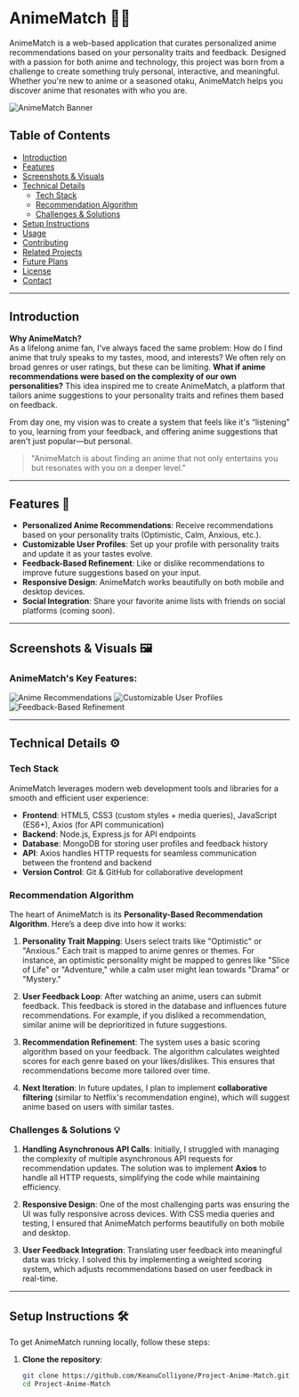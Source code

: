 # AnimeMatch 🎌✨

AnimeMatch is a web-based application that curates personalized anime recommendations based on your personality traits and feedback. Designed with a passion for both anime and technology, this project was born from a challenge to create something truly personal, interactive, and meaningful. Whether you're new to anime or a seasoned otaku, AnimeMatch helps you discover anime that resonates with who you are.

![AnimeMatch Banner](https://i.ibb.co/CWBxVXh/1.webp)

## Table of Contents
- [Introduction](#introduction)
- [Features](#features)
- [Screenshots & Visuals](#screenshots--visuals)
- [Technical Details](#technical-details)
  - [Tech Stack](#tech-stack)
  - [Recommendation Algorithm](#recommendation-algorithm)
  - [Challenges & Solutions](#challenges--solutions)
- [Setup Instructions](#setup-instructions)
- [Usage](#usage)
- [Contributing](#contributing)
- [Related Projects](#related-projects)
- [Future Plans](#future-plans)
- [License](#license)
- [Contact](#contact)

---

## Introduction

**Why AnimeMatch?**  
As a lifelong anime fan, I’ve always faced the same problem: How do I find anime that truly speaks to my tastes, mood, and interests? We often rely on broad genres or user ratings, but these can be limiting. **What if anime recommendations were based on the complexity of our own personalities?** This idea inspired me to create AnimeMatch, a platform that tailors anime suggestions to your personality traits and refines them based on feedback.

From day one, my vision was to create a system that feels like it's “listening” to you, learning from your feedback, and offering anime suggestions that aren't just popular—but personal.

> "AnimeMatch is about finding an anime that not only entertains you but resonates with you on a deeper level."

---

## Features 🚀

- **Personalized Anime Recommendations**: Receive recommendations based on your personality traits (Optimistic, Calm, Anxious, etc.).
- **Customizable User Profiles**: Set up your profile with personality traits and update it as your tastes evolve.
- **Feedback-Based Refinement**: Like or dislike recommendations to improve future suggestions based on your input.
- **Responsive Design**: AnimeMatch works beautifully on both mobile and desktop devices.
- **Social Integration**: Share your favorite anime lists with friends on social platforms (coming soon).

---

## Screenshots & Visuals 🖼️

### AnimeMatch's Key Features:
![Anime Recommendations](https://i.ibb.co/CWBxVXh/1.webp)
![Customizable User Profiles](https://i.ibb.co/bzbL9r1/3.webp)
![Feedback-Based Refinement](https://i.ibb.co/XFH7TPr/2.webp)

---

## Technical Details ⚙️

### Tech Stack

AnimeMatch leverages modern web development tools and libraries for a smooth and efficient user experience:
- **Frontend**: HTML5, CSS3 (custom styles + media queries), JavaScript (ES6+), Axios (for API communication)
- **Backend**: Node.js, Express.js for API endpoints
- **Database**: MongoDB for storing user profiles and feedback history
- **API**: Axios handles HTTP requests for seamless communication between the frontend and backend
- **Version Control**: Git & GitHub for collaborative development

### Recommendation Algorithm

The heart of AnimeMatch is its **Personality-Based Recommendation Algorithm**. Here’s a deep dive into how it works:

1. **Personality Trait Mapping**: Users select traits like "Optimistic" or "Anxious." Each trait is mapped to anime genres or themes. For instance, an optimistic personality might be mapped to genres like "Slice of Life" or "Adventure," while a calm user might lean towards "Drama" or "Mystery."

2. **User Feedback Loop**: After watching an anime, users can submit feedback. This feedback is stored in the database and influences future recommendations. For example, if you disliked a recommendation, similar anime will be deprioritized in future suggestions.

3. **Recommendation Refinement**: The system uses a basic scoring algorithm based on your feedback. The algorithm calculates weighted scores for each genre based on your likes/dislikes. This ensures that recommendations become more tailored over time.

4. **Next Iteration**: In future updates, I plan to implement **collaborative filtering** (similar to Netflix's recommendation engine), which will suggest anime based on users with similar tastes.

### Challenges & Solutions 💡

1. **Handling Asynchronous API Calls**: Initially, I struggled with managing the complexity of multiple asynchronous API requests for recommendation updates. The solution was to implement **Axios** to handle all HTTP requests, simplifying the code while maintaining efficiency.

2. **Responsive Design**: One of the most challenging parts was ensuring the UI was fully responsive across devices. With CSS media queries and testing, I ensured that AnimeMatch performs beautifully on both mobile and desktop.

3. **User Feedback Integration**: Translating user feedback into meaningful data was tricky. I solved this by implementing a weighted scoring system, which adjusts recommendations based on user feedback in real-time.

---

## Setup Instructions 🛠️

To get AnimeMatch running locally, follow these steps:

1. **Clone the repository**:
   ```bash
   git clone https://github.com/KeanuColliyone/Project-Anime-Match.git
   cd Project-Anime-Match

